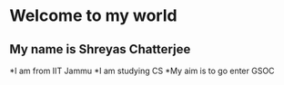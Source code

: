 # Welcome to my world
## My name is Shreyas Chatterjee
*I am from IIT Jammu
*I am studying CS 
*My aim is to go enter GSOC

